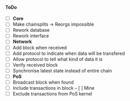 #### ToDo
- [ ] **Core**
- [ ] Make chainsplits -> Reorgs impossible
- [ ] Rework database
- [ ] Rework interface
- [ ] **Network**
- [ ] Add block when received
- [ ] Add protocol to indicate when data will be transfered
- [ ] Allow protocol to tell what kind of data it is
- [ ] Verify received block
- [ ] Synchronise latest state instead of entire chain
- [ ] **PoS**
- [ ] Broadcast block when found
- [ ] Include transactions in block
– [ ] Mine
- [ ] Exclude transactions from PoS kernel
